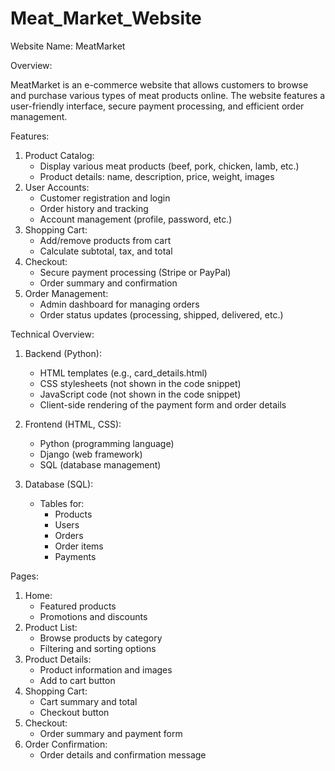 # Meat_Market_Website

Website Name: MeatMarket

Overview:

MeatMarket is an e-commerce website that allows customers to browse and purchase various types of meat products online. The website features a user-friendly interface, secure payment processing, and efficient order management.

Features:

1. Product Catalog:
    - Display various meat products (beef, pork, chicken, lamb, etc.)
    - Product details: name, description, price, weight, images
2. User Accounts:
    - Customer registration and login
    - Order history and tracking
    - Account management (profile, password, etc.)
3. Shopping Cart:
    - Add/remove products from cart
    - Calculate subtotal, tax, and total
4. Checkout:
    - Secure payment processing (Stripe or PayPal)
    - Order summary and confirmation
5. Order Management:
    - Admin dashboard for managing orders
    - Order status updates (processing, shipped, delivered, etc.)

Technical Overview:

1. Backend (Python):
    - HTML templates (e.g., card_details.html)
    - CSS stylesheets (not shown in the code snippet)
    - JavaScript code (not shown in the code snippet)
    - Client-side rendering of the payment form and order details
2. Frontend (HTML, CSS):
    - Python (programming language)
    - Django (web framework)
    - SQL (database management)

3. Database (SQL):
    - Tables for:
        - Products
        - Users
        - Orders
        - Order items
        - Payments

Pages:

1. Home:
    - Featured products
    - Promotions and discounts
2. Product List:
    - Browse products by category
    - Filtering and sorting options
3. Product Details:
    - Product information and images
    - Add to cart button
4. Shopping Cart:
    - Cart summary and total
    - Checkout button
5. Checkout:
    - Order summary and payment form
6. Order Confirmation:
    - Order details and confirmation message
